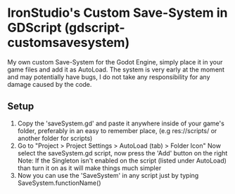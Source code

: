 # IronStudio's Custom Save-System in GDScript (gdscript-customsavesystem)
My own custom Save-System for the Godot Engine, simply place it in your game files and add it as AutoLoad.
The system is very early at the moment and may potentially have bugs, I do not take any responsibility for any damage caused by the code.

## Setup
1. Copy the 'saveSystem.gd' and paste it anywhere inside of your game's folder, preferably in an easy to remember place, (e.g res://scripts/ or another folder for scripts)
2. Go to "Project > Project Settings > AutoLoad (tab) > Folder Icon" Now select the saveSystem.gd script, now press the 'Add' button on the right
Note: If the Singleton isn't enabled on the script (listed under AutoLoad) than turn it on as it will make things much simpler
3. Now you can use the 'SaveSystem' in any script just by typing SaveSystem.functionName()
